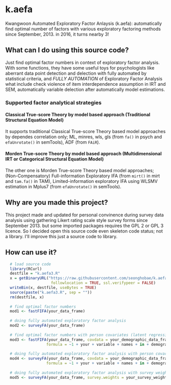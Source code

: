# k.aefa
Kwangwoon Automated Exploratory Factor Anlaysis (k.aefa): automatically find optimal number of factors with various exploratory factoring methods since September, 2013. in 2016, it turns nearby 3!

## What can I do using this source code?
Just find optimal factor numbers in context of exploratory factor analysis. With some functions, they have some useful toys for psychologists like aberrant data point detection and delection with fully automated by statistical criteria, and *FULLY AUTOMATION* of Exploratory Factor Analysis what include check violence of item interdependence assumption in IRT and SEM, automatically variable delection after automatically model estimations.

### Supported factor analytical strategies
#### Classical True-score Theory by model based approach (Traditional Structural Equation Model)
It supports traditional Classical True-score Theory based model approaches by dependes correlation only; ML, minres, wls, gls (from ```fa()``` in psych and ```efaUnrotate()``` in semTools), ADF (from ```FAiR```).
#### Morden True-socre Theory by model based approach (Multidimensional IRT or Categorical Structural Equation Model)
The other one is Morden True-score Theory based model approaches; (Non-Compensatory) Full-information Exploratory IFA (from ```mirt()``` in mirt and ```tam.fa()``` in TAM), Limited-information exploratory IFA using WLSMV estimation in Mplus7 (from ```efaUnrotate()``` in semTools). 

## Why are you made this project?
This project made and updated for personal convinence during survey data analysis using gathering Likert rating scale style survey forms since September 2013. but some imported packages requires the GPL 2 or GPL 3 licence. So I decided open this source code even skeleton code status; not a library. I'll improve this just a source code to library.

## How can use it?
```R
  # load source code
  library(RCurl)
  destfile = "k.aefa3.R"
  x = getBinaryURL("https://raw.githubusercontent.com/seonghobae/k.aefa/master/k.aefa3.R",
                    followlocation = TRUE, ssl.verifypeer = FALSE)
  writeBin(x, destfile, useBytes = TRUE)
  source(paste("k.aefa3.R", sep = ""))
  rm(destfile, x)
  
  # find optimal factor numbers
  mod1 <- fastFIFA(your_data_frame)
  
  # doing fully automated exploratory factor analysis
  mod2 <- surveyFA(your_data_frame)
  
  # find optimal factor numbers with person covariates (latent regression of fixed effects)
  mod3 <- fastFIFA(your_data_frame, covdata = your_demographic_data_frame,
                  formula = ~1 + your + variable + names + in + demographic + data + frame)
  
  # doing fully automated exploratory factor analysis with person covariates (latent regression of fixed effects)
  mod4 <- surveyFA(your_data_frame, covdata = your_demographic_data_frame,
                  formula = ~1 + your + variable + names + in + demographic + data + frame)
                  
  # doing fully automated exploratory factor analysis with survey weights
  mod5 <- surveyFA(your_data_frame, survey.weights = your_survey_weights_where_get_from_Finite_population)
```
